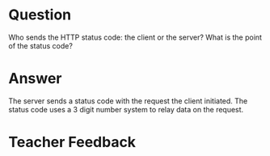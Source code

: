 # Question

Who sends the HTTP status code: the client or the server? What is the point of the status code?

# Answer
The server sends a status code with the request the client initiated. The status code uses a 3 digit number system to relay data on the request.

# Teacher Feedback